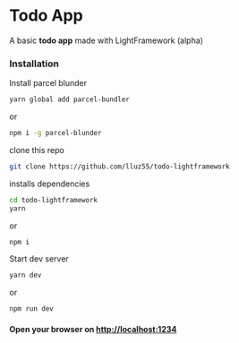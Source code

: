 # Todo App
A basic **todo app** made with LightFramework (alpha)
### Installation
Install parcel blunder  
```bash
yarn global add parcel-bundler
```
or
```bash
npm i -g parcel-blunder
```
clone this repo  
```bash
git clone https://github.com/lluz55/todo-lightframework
```
installs dependencies  
```bash
cd todo-lightframework
yarn
```
or
```bash
npm i
```
Start dev server
```bash
yarn dev
```
or
```bash
npm run dev
```

#### Open your browser on [http://localhost:1234](http://localhost:1234)
